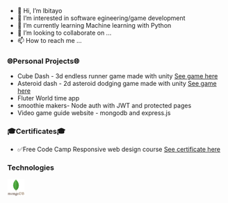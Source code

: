 - 👋 Hi, I’m Ibitayo
- 👀 I’m interested in software egineering/game development
- 🌱 I’m currently learning  Machine learning with Python
- 💞️ I’m looking to collaborate on ...
- 📫 How to reach me ...
<h3>🌐Personal Projects🌐</h3>
<ul> 
  <li>Cube Dash - 3d endless runner game made with unity <a href="https://play.google.com/store/apps/details?id=com.AfroDEV.CubeDash">See game here</a></li>
  <li>Asteroid dash - 2d asteroid dodging game made with unity  <a href="https://play.google.com/store/apps/details?id=com.AfroDEV.AsteroidRush">See game here</a></li>
  <li>Fluter World time app</li>
  <li> smoothie makers- Node auth with JWT and protected pages</li>
  <li>Video game guide website - mongodb and express.js</li>
  </ul>
<h3>🎓Certificates🎓</h3>
<ul> 
  <li> ✅Free Code Camp Responsive web design course <a href="https://www.freecodecamp.org/certification/fcc8ce8df7b-3cd1-483a-81d0-b2e7d0188526/responsive-web-design">See certificate here</a> </li> 
</ul>
<h3>Technologies</h3>
<div>
  <img src = "https://raw.githubusercontent.com/devicons/devicon/master/icons/mongodb/mongodb-original-wordmark.svg" alt="html logo" width= "40" height = "40"> 
</div>
<!---
Afro-DEV/Afro-DEV is a ✨ special ✨ repository because its `README.md` (this file) appears on your GitHub profile.
You can click the Preview link to take a look at your changes.
--->
